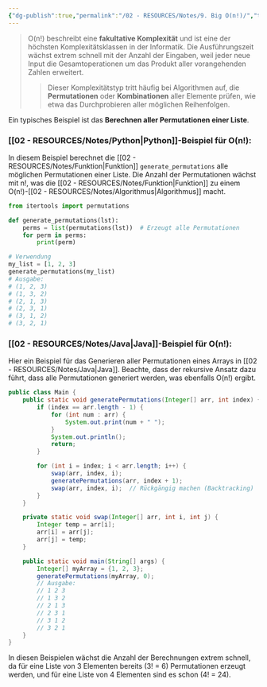 ```yaml
---
{"dg-publish":true,"permalink":"/02 - RESOURCES/Notes/9. Big O(n!)/","tags":["code/python","code/java","code/time-complexity"],"noteIcon":"","updated":"2024-11-04T08:49:48.000+01:00"}
---
```


<style> .container {font-family: sans-serif; text-align: center;} .button-wrapper button {z-index: 1;height: 40px; width: 100px; margin: 10px;padding: 5px;} .excalidraw .App-menu_top .buttonList { display: flex;} .excalidraw-wrapper { height: 800px; margin: 50px; position: relative;} :root[dir="ltr"] .excalidraw .layer-ui__wrapper .zen-mode-transition.App-menu_bottom--transition-left {transform: none;} </style><script src="https://cdn.jsdelivr.net/npm/react@17/umd/react.production.min.js"></script><script src="https://cdn.jsdelivr.net/npm/react-dom@17/umd/react-dom.production.min.js"></script><script type="text/javascript" src="https://cdn.jsdelivr.net/npm/@excalidraw/excalidraw@0/dist/excalidraw.production.min.js"></script><div id="O(n!)_2024-10-31_2100.14.excalidraw.md1"></div><script>(function(){const InitialData={"type":"excalidraw","version":2,"source":"https://github.com/zsviczian/obsidian-excalidraw-plugin/releases/tag/2.5.2","elements":[{"type":"line","version":86,"versionNonce":408912832,"index":"a0","isDeleted":false,"id":"ZkjPLrVJxeQ8wMY51UDya","fillStyle":"solid","strokeWidth":4,"strokeStyle":"solid","roughness":2,"opacity":100,"angle":0,"x":-385.74055497858546,"y":-448.9179678509385,"strokeColor":"#1e1e1e","backgroundColor":"transparent","width":3,"height":573,"seed":834248768,"groupIds":[],"frameId":null,"roundness":{"type":2},"boundElements":[],"updated":1730404816172,"link":null,"locked":false,"startBinding":null,"endBinding":null,"lastCommittedPoint":null,"startArrowhead":null,"endArrowhead":null,"points":[[0,0],[3,573]]},{"type":"line","version":133,"versionNonce":825822144,"index":"a1","isDeleted":false,"id":"R2wugOPtz8HeJmDU6Pbt5","fillStyle":"solid","strokeWidth":4,"strokeStyle":"solid","roughness":2,"opacity":100,"angle":0,"x":-381.74055497858546,"y":126.08203214906155,"strokeColor":"#1e1e1e","backgroundColor":"transparent","width":722,"height":10,"seed":1109104704,"groupIds":[],"frameId":null,"roundness":{"type":2},"boundElements":[],"updated":1730404816172,"link":null,"locked":false,"startBinding":null,"endBinding":null,"lastCommittedPoint":null,"startArrowhead":null,"endArrowhead":null,"points":[[0,0],[722,-10]]},{"type":"line","version":89,"versionNonce":94475200,"index":"a2","isDeleted":false,"id":"EHXhqFH9gzOhFOEdnCIpm","fillStyle":"solid","strokeWidth":4,"strokeStyle":"solid","roughness":2,"opacity":100,"angle":0,"x":-407.74055497858546,"y":-413.9179678509385,"strokeColor":"#1e1e1e","backgroundColor":"transparent","width":19,"height":35,"seed":1669238848,"groupIds":[],"frameId":null,"roundness":{"type":2},"boundElements":[],"updated":1730404816172,"link":null,"locked":false,"startBinding":null,"endBinding":null,"lastCommittedPoint":null,"startArrowhead":null,"endArrowhead":null,"points":[[0,0],[19,-35]]},{"type":"line","version":28,"versionNonce":1270422464,"index":"a3","isDeleted":false,"id":"o70XwVkRPCmq4jdf4TW4Y","fillStyle":"solid","strokeWidth":4,"strokeStyle":"solid","roughness":2,"opacity":100,"angle":0,"x":-385.74055497858546,"y":-447.9179678509385,"strokeColor":"#1e1e1e","backgroundColor":"transparent","width":16,"height":24,"seed":1304594496,"groupIds":[],"frameId":null,"roundness":{"type":2},"boundElements":[],"updated":1730404816172,"link":null,"locked":false,"startBinding":null,"endBinding":null,"lastCommittedPoint":null,"startArrowhead":null,"endArrowhead":null,"points":[[0,0],[16,24]]},{"type":"line","version":8,"versionNonce":1973396416,"index":"a4","isDeleted":false,"id":"-4g-1ns-oITREzAO4p165","fillStyle":"solid","strokeWidth":4,"strokeStyle":"solid","roughness":2,"opacity":100,"angle":0,"x":339.25944502141454,"y":114.08203214906155,"strokeColor":"#1e1e1e","backgroundColor":"transparent","width":25,"height":11,"seed":1019707456,"groupIds":[],"frameId":null,"roundness":{"type":2},"boundElements":[],"updated":1730404816172,"link":null,"locked":false,"startBinding":null,"endBinding":null,"lastCommittedPoint":null,"startArrowhead":null,"endArrowhead":null,"points":[[0,0],[-25,-11]]},{"type":"line","version":14,"versionNonce":829762496,"index":"a5","isDeleted":false,"id":"Yzka531c-1ZMCwk198Bfp","fillStyle":"solid","strokeWidth":4,"strokeStyle":"solid","roughness":2,"opacity":100,"angle":0,"x":340.25944502141454,"y":116.08203214906155,"strokeColor":"#1e1e1e","backgroundColor":"transparent","width":20,"height":14,"seed":1886222400,"groupIds":[],"frameId":null,"roundness":{"type":2},"boundElements":[],"updated":1730404816172,"link":null,"locked":false,"startBinding":null,"endBinding":null,"lastCommittedPoint":null,"startArrowhead":null,"endArrowhead":null,"points":[[0,0],[-20,14]]},{"type":"text","version":97,"versionNonce":82956352,"index":"a6","isDeleted":false,"id":"viBfhm3a","fillStyle":"solid","strokeWidth":4,"strokeStyle":"solid","roughness":2,"opacity":100,"angle":0,"x":-90.74055497858546,"y":126.08203214906155,"strokeColor":"#1e1e1e","backgroundColor":"transparent","width":166.18069458007812,"height":37.800000000000004,"seed":747925568,"groupIds":[],"frameId":null,"roundness":null,"boundElements":[],"updated":1730404816174,"link":null,"locked":false,"fontSize":28,"fontFamily":6,"text":"Input Size (n)","rawText":"Input Size (n)","textAlign":"left","verticalAlign":"top","containerId":null,"originalText":"Input Size (n)","autoResize":true,"lineHeight":1.35},{"type":"text","version":112,"versionNonce":1476547520,"index":"a7","isDeleted":false,"id":"WgKDvwyT","fillStyle":"solid","strokeWidth":4,"strokeStyle":"solid","roughness":2,"opacity":100,"angle":4.723593972811037,"x":-454.2462705162005,"y":-261.4181136723078,"strokeColor":"#1e1e1e","backgroundColor":"transparent","width":63.63618469238281,"height":37.800000000000004,"seed":958163008,"groupIds":[],"frameId":null,"roundness":null,"boundElements":[],"updated":1730404816174,"link":null,"locked":false,"fontSize":28,"fontFamily":6,"text":"Time","rawText":"Time","textAlign":"left","verticalAlign":"top","containerId":null,"originalText":"Time","autoResize":true,"lineHeight":1.35},{"type":"arrow","version":94,"versionNonce":1441632320,"index":"aM","isDeleted":false,"id":"IYoDprmUqicg33zDt4YYL","fillStyle":"solid","strokeWidth":4,"strokeStyle":"solid","roughness":0,"opacity":100,"angle":0,"x":-371.46120689655174,"y":118.69100215517238,"strokeColor":"#f08c00","backgroundColor":"transparent","width":76.55172413793105,"height":557.9310344827586,"seed":1569452096,"groupIds":[],"frameId":null,"roundness":{"type":2},"boundElements":[],"updated":1730404816174,"link":null,"locked":false,"startBinding":null,"endBinding":null,"lastCommittedPoint":null,"startArrowhead":null,"endArrowhead":"arrow","points":[[0,0],[59.31034482758622,-277.24137931034477],[76.55172413793105,-557.9310344827586]]},{"type":"text","version":127,"versionNonce":1973588928,"index":"aN","isDeleted":false,"id":"zaFq6UU1","fillStyle":"solid","strokeWidth":4,"strokeStyle":"solid","roughness":0,"opacity":100,"angle":4.8159130645368435,"x":-353.9226994827751,"y":-367.5744948633648,"strokeColor":"#f08c00","backgroundColor":"transparent","width":76.25685119628906,"height":21.6,"seed":1596188736,"groupIds":[],"frameId":null,"roundness":null,"boundElements":[],"updated":1730404816174,"link":"[[O(n!)\|O(n!)]]","locked":false,"fontSize":16,"fontFamily":6,"text":"📍[[O(n!)\|O(n!)]]","rawText":"[[O(n!)\|O(n!)]]","textAlign":"left","verticalAlign":"top","containerId":null,"originalText":"📍[[O(n!)\|O(n!)]]","autoResize":true,"lineHeight":1.35},{"type":"arrow","version":115,"versionNonce":966527936,"index":"a8","isDeleted":true,"id":"aIf8WFHqEkvvIJ9i-pq0Y","fillStyle":"solid","strokeWidth":4,"strokeStyle":"solid","roughness":0,"opacity":100,"angle":0,"x":-380.3612446337579,"y":119.18548042492364,"strokeColor":"#2f9e44","backgroundColor":"transparent","width":684,"height":13,"seed":1642422336,"groupIds":[],"frameId":null,"roundness":{"type":2},"boundElements":[],"updated":1730404832911,"link":null,"locked":false,"startBinding":null,"endBinding":null,"lastCommittedPoint":null,"startArrowhead":null,"endArrowhead":"arrow","points":[[0,0],[684,-13]]},{"type":"text","version":91,"versionNonce":340172864,"index":"a9","isDeleted":true,"id":"01vRCKfG","fillStyle":"solid","strokeWidth":4,"strokeStyle":"solid","roughness":2,"opacity":100,"angle":0,"x":200.98358295244896,"y":80.80617008009608,"strokeColor":"#2f9e44","backgroundColor":"transparent","width":62.496826171875,"height":21.6,"seed":1993300032,"groupIds":[],"frameId":null,"roundness":null,"boundElements":[],"updated":1730404832181,"link":"[[O1\|O1]]","locked":false,"fontSize":16,"fontFamily":6,"text":"📍[[O1\|O1]]","rawText":"[[O1\|O1]]","textAlign":"left","verticalAlign":"top","containerId":null,"originalText":"📍[[O1\|O1]]","autoResize":true,"lineHeight":1.35},{"type":"arrow","version":244,"versionNonce":969137088,"index":"aA","isDeleted":true,"id":"3kEtZ6HMiBnmPFCjsr0ET","fillStyle":"solid","strokeWidth":4,"strokeStyle":"solid","roughness":0,"opacity":100,"angle":0,"x":-379.0474137931034,"y":122.13927801724134,"strokeColor":"#1971c2","backgroundColor":"transparent","width":701.3793103448274,"height":295.1724137931034,"seed":1270501440,"groupIds":[],"frameId":null,"roundness":{"type":2},"boundElements":[],"updated":1730404829505,"link":null,"locked":false,"startBinding":null,"endBinding":null,"lastCommittedPoint":null,"startArrowhead":null,"endArrowhead":"arrow","points":[[0,0],[701.3793103448274,-295.1724137931034]]},{"type":"text","version":154,"versionNonce":1679697984,"index":"aB","isDeleted":true,"id":"OeUqIFOw","fillStyle":"solid","strokeWidth":4,"strokeStyle":"solid","roughness":0,"opacity":100,"angle":5.826417420157298,"x":206.12954402128972,"y":-170.15075977271073,"strokeColor":"#1971c2","backgroundColor":"transparent","width":72.4808349609375,"height":21.6,"seed":948324416,"groupIds":[],"frameId":null,"roundness":null,"boundElements":[],"updated":1730404823572,"link":"[[O(n)\|O(n)]]","locked":false,"fontSize":16,"fontFamily":6,"text":"📍[[O(n)\|O(n)]]","rawText":"[[O(n)\|O(n)]]","textAlign":"left","verticalAlign":"top","containerId":null,"originalText":"📍[[O(n)\|O(n)]]","autoResize":true,"lineHeight":1.35},{"type":"arrow","version":270,"versionNonce":442481600,"index":"aC","isDeleted":true,"id":"idqPnnzH0XhEcanvGcK3Z","fillStyle":"solid","strokeWidth":4,"strokeStyle":"solid","roughness":0,"opacity":100,"angle":0,"x":-379.0474137931034,"y":122.82893318965517,"strokeColor":"#2f9e44","backgroundColor":"transparent","width":436.551724137931,"height":514.4827586206895,"seed":420692032,"groupIds":[],"frameId":null,"roundness":{"type":2},"boundElements":[],"updated":1730404827265,"link":null,"locked":false,"startBinding":null,"endBinding":null,"lastCommittedPoint":null,"startArrowhead":null,"endArrowhead":"arrow","points":[[0,0],[304.13793103448273,-269.6551724137931],[436.551724137931,-514.4827586206895]]},{"type":"text","version":107,"versionNonce":308771776,"index":"aD","isDeleted":true,"id":"LAah1Rla","fillStyle":"solid","strokeWidth":4,"strokeStyle":"solid","roughness":0,"opacity":100,"angle":5.237953054781757,"x":-37.34925415848744,"y":-333.5334267072389,"strokeColor":"#2f9e44","backgroundColor":"transparent","width":78.56085205078125,"height":21.6,"seed":1296119872,"groupIds":[],"frameId":null,"roundness":null,"boundElements":[],"updated":1730404823572,"link":"[[O(n²)\|O(n²)]]","locked":false,"fontSize":16,"fontFamily":6,"text":"📍[[O(n²)\|O(n²)]]","rawText":"[[O(n²)\|O(n²)]]","textAlign":"left","verticalAlign":"top","containerId":null,"originalText":"📍[[O(n²)\|O(n²)]]","autoResize":true,"lineHeight":1.35},{"type":"arrow","version":335,"versionNonce":1795664832,"index":"aE","isDeleted":true,"id":"yzruOERJrbyqn3qcXXikv","fillStyle":"solid","strokeWidth":4,"strokeStyle":"solid","roughness":0,"opacity":100,"angle":0,"x":-376.28879310344826,"y":120.07031249999994,"strokeColor":"#1e1e1e","backgroundColor":"transparent","width":331.0344827586206,"height":526.206896551724,"seed":955265088,"groupIds":[],"frameId":null,"roundness":{"type":2},"boundElements":[],"updated":1730404825931,"link":null,"locked":false,"startBinding":null,"endBinding":null,"lastCommittedPoint":null,"startArrowhead":null,"endArrowhead":"arrow","points":[[0,0],[236.55172413793093,-315.8620689655172],[331.0344827586206,-526.206896551724]]},{"type":"text","version":106,"versionNonce":1185882176,"index":"aF","isDeleted":true,"id":"V5WyivNc","fillStyle":"solid","strokeWidth":4,"strokeStyle":"solid","roughness":0,"opacity":100,"angle":5.181153299986048,"x":-150.97224553399883,"y":-303.78594705349707,"strokeColor":"#1e1e1e","backgroundColor":"transparent","width":78.56085205078125,"height":21.6,"seed":1140860992,"groupIds":[],"frameId":null,"roundness":null,"boundElements":[],"updated":1730404823572,"link":"[[O(n³)\|O(n³)]]","locked":false,"fontSize":16,"fontFamily":6,"text":"📍[[O(n³)\|O(n³)]]","rawText":"[[O(n³)\|O(n³)]]","textAlign":"left","verticalAlign":"top","containerId":null,"originalText":"📍[[O(n³)\|O(n³)]]","autoResize":true,"lineHeight":1.35},{"type":"arrow","version":452,"versionNonce":1247572928,"index":"aG","isDeleted":true,"id":"NhYB9-sqi22jAufyX--za","fillStyle":"solid","strokeWidth":4,"strokeStyle":"solid","roughness":0,"opacity":100,"angle":0,"x":-376.9784482758621,"y":121.44962284482762,"strokeColor":"#e03131","backgroundColor":"transparent","width":704.1379310344827,"height":154.4827586206897,"seed":1515266112,"groupIds":[],"frameId":null,"roundness":{"type":2},"boundElements":[],"updated":1730404831288,"link":null,"locked":false,"startBinding":null,"endBinding":null,"lastCommittedPoint":null,"startArrowhead":null,"endArrowhead":"arrow","points":[[0,0],[217.9310344827586,-125.5172413793104],[704.1379310344827,-154.4827586206897]]},{"type":"text","version":130,"versionNonce":394396608,"index":"aH","isDeleted":true,"id":"VS6OILGK","fillStyle":"solid","strokeWidth":4,"strokeStyle":"solid","roughness":0,"opacity":100,"angle":0,"x":198.61268472906386,"y":-61.185845135468014,"strokeColor":"#e03131","backgroundColor":"transparent","width":99.79289245605469,"height":21.6,"seed":1807947840,"groupIds":[],"frameId":null,"roundness":null,"boundElements":[],"updated":1730404823572,"link":"[[O(log n)\|O(log n)]]","locked":false,"fontSize":16,"fontFamily":6,"text":"📍[[O(log n)\|O(log n)]]","rawText":"[[O(log n)\|O(log n)]]","textAlign":"left","verticalAlign":"top","containerId":null,"originalText":"📍[[O(log n)\|O(log n)]]","autoResize":true,"lineHeight":1.35},{"type":"arrow","version":503,"versionNonce":869257280,"index":"aI","isDeleted":true,"id":"fjgvYCYBl5Gw3yMiv4xSH","fillStyle":"solid","strokeWidth":4,"strokeStyle":"solid","roughness":0,"opacity":100,"angle":0,"x":-375.59913793103453,"y":118.69100215517238,"strokeColor":"#f08c00","backgroundColor":"transparent","width":640.6896551724138,"height":431.03448275862064,"seed":1815482432,"groupIds":[],"frameId":null,"roundness":{"type":2},"boundElements":[],"updated":1730404828832,"link":null,"locked":false,"startBinding":null,"endBinding":null,"lastCommittedPoint":null,"startArrowhead":null,"endArrowhead":"arrow","points":[[0,0],[321.3793103448275,-114.4827586206896],[640.6896551724138,-431.03448275862064]]},{"type":"text","version":109,"versionNonce":476125248,"index":"aJ","isDeleted":true,"id":"fimLUROk","fillStyle":"solid","strokeWidth":4,"strokeStyle":"solid","roughness":0,"opacity":100,"angle":5.494143481980993,"x":135.20838060534857,"y":-273.5782647511142,"strokeColor":"#f08c00","backgroundColor":"transparent","width":113.12092590332031,"height":21.6,"seed":1401555008,"groupIds":[],"frameId":null,"roundness":null,"boundElements":[],"updated":1730404823572,"link":"[[O(n log n)\|O(n log n)]]","locked":false,"fontSize":16,"fontFamily":6,"text":"📍[[O(n log n)\|O(n log n)]]","rawText":"[[O(n log n)\|O(n log n)]]","textAlign":"left","verticalAlign":"top","containerId":null,"originalText":"📍[[O(n log n)\|O(n log n)]]","autoResize":true,"lineHeight":1.35},{"type":"arrow","version":193,"versionNonce":1794965568,"index":"aK","isDeleted":true,"id":"jxjBCWeHdVtJs_5z6DnDR","fillStyle":"solid","strokeWidth":4,"strokeStyle":"solid","roughness":0,"opacity":100,"angle":0,"x":-371.46120689655174,"y":115.24272629310343,"strokeColor":"#e03131","backgroundColor":"transparent","width":213.1034482758621,"height":533.7931034482758,"seed":496959552,"groupIds":[],"frameId":null,"roundness":{"type":2},"boundElements":[],"updated":1730404825235,"link":null,"locked":false,"startBinding":null,"endBinding":null,"lastCommittedPoint":null,"startArrowhead":null,"endArrowhead":"arrow","points":[[0,0],[161.37931034482756,-277.24137931034477],[213.1034482758621,-533.7931034482758]]},{"type":"text","version":95,"versionNonce":671845312,"index":"aL","isDeleted":true,"id":"n7KbzDJH","fillStyle":"solid","strokeWidth":4,"strokeStyle":"solid","roughness":0,"opacity":100,"angle":4.85990474664134,"x":-231.31280099641276,"y":-351.7311854317358,"strokeColor":"#e03131","backgroundColor":"transparent","width":77.9678955078125,"height":21.6,"seed":1247082560,"groupIds":[],"frameId":null,"roundness":null,"boundElements":[],"updated":1730404823572,"link":"[[O(2ⁿ)\|O(2ⁿ)]]","locked":false,"fontSize":16,"fontFamily":6,"text":"📍[[O(2ⁿ)\|O(2ⁿ)]]","rawText":"[[O(2ⁿ)\|O(2ⁿ)]]","textAlign":"left","verticalAlign":"top","containerId":null,"originalText":"📍[[O(2ⁿ)\|O(2ⁿ)]]","autoResize":true,"lineHeight":1.35},{"type":"arrow","version":122,"versionNonce":457619520,"index":"aO","isDeleted":true,"id":"1grGqmxTZcwx26oxRgm-W","fillStyle":"solid","strokeWidth":4,"strokeStyle":"solid","roughness":0,"opacity":100,"angle":0,"x":-373.53017241379314,"y":119.38065732758622,"strokeColor":"#1e1e1e","backgroundColor":"transparent","width":702.7586206896551,"height":224.82758620689657,"seed":1526521920,"groupIds":[],"frameId":null,"roundness":{"type":2},"boundElements":[],"updated":1730404830316,"link":null,"locked":false,"startBinding":null,"endBinding":null,"lastCommittedPoint":null,"startArrowhead":null,"endArrowhead":"arrow","points":[[0,0],[702.7586206896551,-224.82758620689657]]},{"type":"text","version":85,"versionNonce":1494487104,"index":"aP","isDeleted":true,"id":"emTwd8aw","fillStyle":"solid","strokeWidth":4,"strokeStyle":"solid","roughness":0,"opacity":100,"angle":6.029878855035,"x":208.67209961326924,"y":-106.468996825646,"strokeColor":"#1e1e1e","backgroundColor":"transparent","width":81.2620849609375,"height":21.6,"seed":1626789952,"groupIds":[],"frameId":null,"roundness":null,"boundElements":[],"updated":1730404823572,"link":"[[O(√n)\|O(√n)]]","locked":false,"fontSize":16,"fontFamily":6,"text":"📍[[O(√n)\|O(√n)]]","rawText":"[[O(√n)\|O(√n)]]","textAlign":"left","verticalAlign":"top","containerId":null,"originalText":"📍[[O(√n)\|O(√n)]]","autoResize":true,"lineHeight":1.35}],"appState":{"theme":"dark","viewBackgroundColor":"#ffffff","currentItemStrokeColor":"#1e1e1e","currentItemBackgroundColor":"transparent","currentItemFillStyle":"solid","currentItemStrokeWidth":2,"currentItemStrokeStyle":"solid","currentItemRoughness":1,"currentItemOpacity":100,"currentItemFontFamily":5,"currentItemFontSize":20,"currentItemTextAlign":"left","currentItemStartArrowhead":null,"currentItemEndArrowhead":"arrow","currentItemArrowType":"round","scrollX":389.15277777777777,"scrollY":617.1866319444445,"zoom":{"value":0.9},"currentItemRoundness":"round","gridSize":20,"gridStep":5,"gridModeEnabled":false,"gridColor":{"Bold":"rgba(217, 217, 217, 0.5)","Regular":"rgba(230, 230, 230, 0.5)"},"currentStrokeOptions":null,"frameRendering":{"enabled":true,"clip":true,"name":true,"outline":true},"objectsSnapModeEnabled":false,"activeTool":{"type":"selection","customType":null,"locked":false,"lastActiveTool":null}},"files":{}};InitialData.scrollToContent=true;App=()=>{const e=React.useRef(null),t=React.useRef(null),[n,i]=React.useState({width:void 0,height:void 0});return React.useEffect(()=>{i({width:t.current.getBoundingClientRect().width,height:t.current.getBoundingClientRect().height});const e=()=>{i({width:t.current.getBoundingClientRect().width,height:t.current.getBoundingClientRect().height})};return window.addEventListener("resize",e),()=>window.removeEventListener("resize",e)},[t]),React.createElement(React.Fragment,null,React.createElement("div",{className:"excalidraw-wrapper",ref:t},React.createElement(ExcalidrawLib.Excalidraw,{ref:e,width:n.width,height:n.height,initialData:InitialData,viewModeEnabled:!0,zenModeEnabled:!0,gridModeEnabled:!1})))},excalidrawWrapper=document.getElementById("O(n!)_2024-10-31_2100.14.excalidraw.md1");ReactDOM.render(React.createElement(App),excalidrawWrapper);})();</script>
>O(n!) beschreibt eine **fakultative Komplexität** und ist eine der höchsten Komplexitätsklassen in der Informatik. 
>Die Ausführungszeit wächst extrem schnell mit der Anzahl der Eingaben, weil jeder neue Input die Gesamtoperationen um das Produkt aller vorangehenden Zahlen erweitert. 
>>Dieser Komplexitätstyp tritt häufig bei Algorithmen auf, die **Permutationen** oder **Kombinationen** aller Elemente prüfen, wie etwa das Durchprobieren aller möglichen Reihenfolgen.

Ein typisches Beispiel ist das **Berechnen aller Permutationen einer Liste**.

### [[02 - RESOURCES/Notes/Python\|Python]]-Beispiel für O(n!):
In diesem Beispiel berechnet die [[02 - RESOURCES/Notes/Funktion\|Funktion]] `generate_permutations` alle möglichen Permutationen einer Liste. Die Anzahl der Permutationen wächst mit n!, was die [[02 - RESOURCES/Notes/Funktion\|Funktion]] zu einem O(n!)-[[02 - RESOURCES/Notes/Algorithmus\|Algorithmus]] macht.

```python
from itertools import permutations

def generate_permutations(lst):
    perms = list(permutations(lst))  # Erzeugt alle Permutationen
    for perm in perms:
        print(perm)

# Verwendung
my_list = [1, 2, 3]
generate_permutations(my_list)
# Ausgabe:
# (1, 2, 3)
# (1, 3, 2)
# (2, 1, 3)
# (2, 3, 1)
# (3, 1, 2)
# (3, 2, 1)
```

### [[02 - RESOURCES/Notes/Java\|Java]]-Beispiel für O(n!):
Hier ein Beispiel für das Generieren aller Permutationen eines Arrays in [[02 - RESOURCES/Notes/Java\|Java]]. Beachte, dass der rekursive Ansatz dazu führt, dass alle Permutationen generiert werden, was ebenfalls O(n!) ergibt.

```java
public class Main {
    public static void generatePermutations(Integer[] arr, int index) {
        if (index == arr.length - 1) {
            for (int num : arr) {
                System.out.print(num + " ");
            }
            System.out.println();
            return;
        }

        for (int i = index; i < arr.length; i++) {
            swap(arr, index, i);
            generatePermutations(arr, index + 1);
            swap(arr, index, i);  // Rückgängig machen (Backtracking)
        }
    }

    private static void swap(Integer[] arr, int i, int j) {
        Integer temp = arr[i];
        arr[i] = arr[j];
        arr[j] = temp;
    }

    public static void main(String[] args) {
        Integer[] myArray = {1, 2, 3};
        generatePermutations(myArray, 0);
        // Ausgabe:
        // 1 2 3
        // 1 3 2
        // 2 1 3
        // 2 3 1
        // 3 1 2
        // 3 2 1
    }
}
```

In diesen Beispielen wächst die Anzahl der Berechnungen extrem schnell, da für eine Liste von 3 Elementen bereits \(3! = 6\) Permutationen erzeugt werden, und für eine Liste von 4 Elementen sind es schon \(4! = 24\).